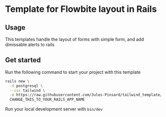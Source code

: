# Template for Flowbite layout in Rails

## Usage

This templates handle the layout of forms with simple form, and add dimissable alerts to rails

## Get started

Run the following command to start your project with this template

```bash
rails new \
  -d postgresql \
  --css tailwind \
  -m https://raw.githubusercontent.com/Jules-Pinsard/tailwind_template/master/template.rb \
  CHANGE_THIS_TO_YOUR_RAILS_APP_NAME
```
Run your local development server with
```bin/dev```
